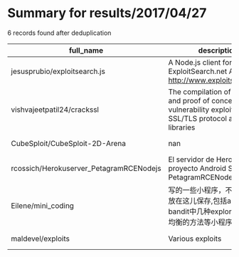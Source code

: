 
# Summary for results/2017/04/27
    
6 records found after deduplication

| full_name | description | html_url | matched_list | matched_count | pushed_at | size | stargazers_count | language | forks_count | vul_ids |
|-----------------------------------------|--------------------------------------------------------------------------------------------------------------------|------------------------------------------------------------|----------------------------------|-----------------|---------------------------|--------|--------------------|------------|---------------|-----------|
| jesusprubio/exploitsearch.js | A Node.js client for accessing ExploitSearch.net API, http://www.exploitsearch.net/ | https://github.com/jesusprubio/exploitsearch.js | ['exploit'] | 1 | 2017-04-27 23:48:47+00:00 | 2093 | 5 | JavaScript | 2 | [] |
| vishvajeetpatil24/crackssl | The compilation of demos and proof of concepts of vulnerability exploits of SSL/TLS protocol and related libraries | https://github.com/vishvajeetpatil24/crackssl | ['exploit', 'vulnerability poc'] | 2 | 2017-04-27 14:00:24+00:00 | 1142 | 1 | Python | 2 | [] |
| CubeSploit/CubeSploit-2D-Arena | nan | https://github.com/CubeSploit/CubeSploit-2D-Arena | ['sploit'] | 1 | 2017-04-27 14:52:29+00:00 | 114 | 0 | GDScript | 0 | [] |
| rcossich/Herokuserver_PetagramRCENodejs | El servidor de Heroku para proyecto Android Studio de PetagramRCENodejs | https://github.com/rcossich/Herokuserver_PetagramRCENodejs | ['rce'] | 1 | 2017-04-27 22:53:10+00:00 | 264 | 0 | JavaScript | 0 | [] |
| Eilene/mini_coding | 写的一些小程序，不便归类，都放在这儿保存,包括apriori和bandit中几种explore和exploit均衡的方法等小程序 | https://github.com/Eilene/mini_coding | ['exploit'] | 1 | 2017-04-27 02:53:11+00:00 | 191 | 1 | Python | 0 | [] |
| maldevel/exploits | Various exploits | https://github.com/maldevel/exploits | ['exploit'] | 1 | 2017-04-27 16:18:19+00:00 | 19 | 6 | Python | 7 | [] |
